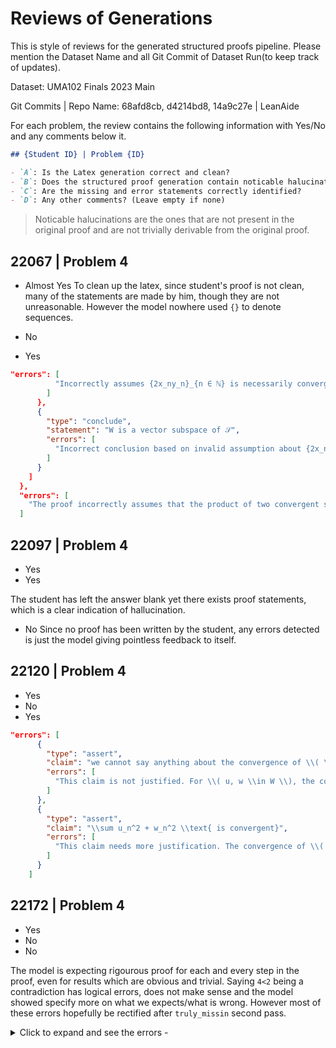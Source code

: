 # Reviews of Generations

This is style of reviews for the generated structured proofs pipeline. Please mention the Dataset Name and all Git Commit of Dataset Run(to keep track of updates).

Dataset: UMA102 Finals 2023 Main

Git Commits | Repo Name: 68afd8cb, d4214bd8, 14a9c27e | LeanAide

For each problem, the review contains the following information with Yes/No and any comments below it.

```markdown
## {Student ID} | Problem {ID}

- `A`: Is the Latex generation correct and clean?
- `B`: Does the structured proof generation contain noticable halucinations?
- `C`: Are the missing and error statements correctly identified?
- `D`: Any other comments? (Leave empty if none)
```

> Noticable halucinations are the ones that are not present in the original proof and are not trivially derivable from the original proof.

## 22067 | Problem 4

- Almost Yes
  To clean up the latex, since student's proof is not clean, many of the statements are made by him, though they are not unreasonable. However the model nowhere used `{}` to denote sequences.

- No
- Yes

```json
"errors": [
          "Incorrectly assumes {2x_ny_n}_{n ∈ ℕ} is necessarily convergent"
        ]
      },
      {
        "type": "conclude",
        "statement": "W is a vector subspace of 𝒮",
        "errors": [
          "Incorrect conclusion based on invalid assumption about {2x_ny_n}_{n ∈ ℕ}."
        ]
      }
    ]
  },
  "errors": [
    "The proof incorrectly assumes that the product of two convergent sequences is always convergent. This is not necessarily true."
  ]
```

## 22097 | Problem 4

- Yes
- Yes

The student has left the answer blank yet there exists proof statements, which is a clear indication of hallucination.

- No
  Since no proof has been written by the student, any errors detected is just the model giving pointless feedback to itself.

## 22120 | Problem 4

- Yes
- No
- Yes

```json
"errors": [
      {
        "type": "assert",
        "claim": "we cannot say anything about the convergence of \\( \\sum u_n w_n \\)",
        "errors": [
          "This claim is not justified. For \\( u, w \\in W \\), the convergence of \\( \\sum u_n w_n \\) should be examined more rigorously."
        ]
      },
      {
        "type": "assert",
        "claim": "\\sum u_n^2 + w_n^2 \\text{ is convergent}",
        "errors": [
          "This claim needs more justification. The convergence of \\( \\sum u_n^2 + \\sum w_n^2 \\) does not imply the convergence of their sum without proper handling of cross terms."
        ]
      }
    ]
```

## 22172 | Problem 4

- Yes
- No
- No

The model is expecting rigourous proof for each and every step in the proof, even for results which are obvious and trivial. Saying `4<2` being a contradiction has logical errors, does not make sense and the model showed specify more on what we expects/what is wrong. However most of these errors hopefully be rectified after `truly_missin` second pass.

<details><summary>Click to expand and see the errors -</summary>

```json
{
        "type": "assert",
        "claim": "{x_n^2}_{n ∈ ℕ} converges (to 1)",
        "deduced_from": {
          "known_results": [
            "Assume the sequences as given"
          ]
        },
        "errors": [
          "No proof provided for convergence of {x_n^2}_{n ∈ ℕ}"
        ]
      },
      {
        "type": "assume",
        "statement": "∀ ε > 0, ∃ N ∈ ℕ such that ∀ n ≥ N_E, |x_n|^2 - 1 = |(1 - \\frac{1}{n})^2 - 1| = 0 < ε ∀ n ≥ n_ε"
      },
      {
        "type": "assert",
        "claim": "{x_n^2} ∈ l^∞",
        "errors": [
          "The provided proof is incomplete and contains possible errors"
        ]
      },
      {
        "type": "assert",
        "claim": "{y_n^2}_{n ∈ ℕ} converges (to 1)",
        "deduced_from": {
          "known_results": [
            "Assume the sequences as given"
          ]
        },
        "errors": [
          "No proof provided for convergence of {y_n^2}_{n ∈ ℕ}"
        ]
      },
      {
        "type": "assume",
        "statement": "∀ ε > 0, ∃ N ∈ ℕ such that ∀ n ≥ N_E, |y_n - 1| = |(-\\frac{1}{2} (1 - \\frac{1}{n}) - 1| = |(-\\frac{1}{2}) (\\frac{n-1}{n}) - 1| = 0 < ε (∀ n ≥ n_ε)"
      },
      {
        "type": "assert",
        "claim": "{y_n} ∈ l^∞",
        "errors": [
          "The provided proof is incomplete and contains possible errors"
        ]
      },
      {
        "type": "let",
        "variable": "{a_n}_{n ∈ ℕ}",
        "value": "{a_n}_{n ∈ ℕ} ∈ ℝ such that a_n = x_n + y_n ∀ n ∈ ℕ"
      },
      {
        "type": "assert",
        "claim": "a_n = {x_n}_{n ∈ ℕ} + {y_n}_{n ∈ ℕ} not in l^∞",
        "proof-method": "Contradiction showing addition is not closed",
        "errors": [
          "No clear and valid proof provided for this assertion",
          "The contradiction presented has logical errors"
        ]
      },
      {
        "type": "assert",
        "claim": "a_n = x_n + y_n + 2x_n y_n",
        "errors": [
          "This statement does not logically follow from the previous assertions"
        ]
      },
      {
        "type": "assert",
        "claim": "a_n = 2 \\frac{1 + \\frac{1}{n}}{ 1 + ( \\frac{1}{n})} ∀ n ∈ ℕ",
        "errors": [
          "This expression is incorrect and not justified"
        ]
      },
      {
        "type": "assume",
        "statement": "{a_n}_{n ∈ ℕ} = {x_n}_{n ∈ ℕ} + {y_n}_{n ∈ ℕ} is convergent"
      },
      {
        "type": "assume",
        "statement": "∃ L ∈ ℝ such that ∀ ε > 0"
      },
      {
        "type": "assert",
        "claim": "2Nε > Nε because N ∈ ℕ",
        "errors": [
          "This inequality doesn't contribute to the argument logically"
        ]
      },
      {
        "type": "assert",
        "claim": "|a_{2Nε} - L| < ε implies |2( \\frac{1 + (\\frac{1}{2Nε})}{(1 + ( \\frac{1}{Nε}))} - L| < ε",
        "errors": [
          "The derivation is incorrect and unjustified"
        ]
      },
      {
        "type": "assert",
        "claim": "|4 - L| < 2ε",
        "errors": [
          "Incorrect logical step"
        ]
      },
      {
        "type": "assert",
        "claim": "2Nε + 1 > Nε because N ∈ ℕ",
        "errors": [
          "This inequality doesn't contribute to the argument logically"
        ]
      },
      {
        "type": "assert",
        "claim": "|x_{2Nε+1}/(2Nε+1) - L| < ε = |2 (\\frac{1 + (\\frac{1}{2Nε + 1})}{(1 + (\\frac{1}{Nε}))} - 1| = |2( \\frac{1 + (\\frac{1}{2Nε + 1})}{(1 + (\\frac{1}{Nε}))} - 1| = |1| < ε",
        "errors": [
          "Incorrect logical step"
        ]
      },
      {
        "type": "assert",
        "claim": "4 < \\frac{|4 + L| + |L|}{2} ≤ \\frac{|4 + L|}{2} + \\frac{|L|}{2} < 2 + 1 = 3",
        "proof-method": "triangle inequality",
        "errors": [
          "Incorrect application of the triangle inequality"
        ]
      },
      {
        "type": "assert",
        "claim": "4 < 2",
        "proof-method": "Contradiction",
        "errors": [
          "The contradiction has logical errors"
        ]
      },
      {
        "type": "conclude",
        "statement": "{a_n}_{n ∈ ℕ} is not convergent and {a_n}_{n ∈ ℕ} = {x_n}_{n ∈ ℕ} + {y_n}_{n ∈ ℕ} not in l^∞. Thus, addition is not closed in l^∞ and so l^∞ is not a subspace of V.",
        "errors": [
          "Numerous errors and unjustified steps in the proof"
        ]
      }
    ],
    "missing": [
      {
        "type": "problem",
        "statement": "Provide a correct and complete proof for the theorem"
      }
    ]
  }
```

## 22183 | Problem 4

- No
  The model is not able to identify marked statements as `- (1)`, etc.

```latex
Scalar multiplication follows the closure property.
From $\oplus, \odot, \otimes$, $W$ is a subspace.
```

There is no such statements with `$\oplus, \odot, \otimes$` in the student's proof. Rather the previous line mentioned in example is marked `- (3)` which is not identified by the model.

- No
- Yes

The latex code not being good resulted in some misinterpreted errors, yet the errors present are itself very GOOD.

```json
{
        "type": "assert",
        "claim": "\\{\\{c a_n\\}\\} \\implies \\{c^2 a_n^2\\} \\in W",
        "errors": [
          "Incorrectly claims \\{\\{c a_n\\}\\} implies \\{c^2 a_n^2\\} \\in W."
        ]
      },
      {
        "type": "assert",
        "claim": "Scalar multiplication follows the closure property.",
        "errors": [
          "Contradicts earlier incorrect conclusions."
        ]
      },
      {
        "type": "assert",
        "claim": "From \\oplus, \\odot, \\otimes, W is a subspace.",
        "errors": [
          "Contradicts the theorem statement that W is not a subspace."
        ]
      }
    ]
  },
  "errors": [
    "The proof is highly disorganized and contains several logical errors.",
    "Incorrect applications of limit laws and inequalities.",
    "The proof does not correctly demonstrate the failure of closure under addition.",
    "The steps presented do not coherently lead to the conclusion."
  ]
```

## 22211 | Problem 4

- Yes
- No
- Yes

```json
{
    "type": "assert",
    "claim": "$B \\in W$ since $B^2 = \\{ \\frac{1}{(2n)^2} \\}_{n \\in \\mathbb{N}} = \\{ \\frac{1}{4n^2} \\}_{n \\in \\mathbb{N}}$ is convergent."
  },
  {
    "type": "assert",
    "claim": "$A + B = \\{ \\frac{1}{n} + \\frac{1}{(2n)^2} \\}_{n \\in \\mathbb{N}} = \\{ c_n \\}_{n \\in \\mathbb{N}}$ where $c_n = 2$ when $n$ is even and $c_n = 0$ when $n$ is odd.",
    "errors": [
      "The sequence $c_n$ is incorrectly defined. The sequence should be $c_n = \\frac{1}{n} + \\frac{1}{4n^2}$ which does not simplify to $2$ when $n$ is even and $0$ when $n$ is odd."
    ]
  },
  {
    "type": "assert",
    "claim": "$(A+B)^2 = \\{ 4, 0, 4, 0, \\ldots \\}$. Since $(A+B)^2$ does not converge, $(A+B) \\notin W$.",
    "errors": [
      "$(A+B)^2$ should be computed correctly with the accurate definition of $c_n$."
    ]
  },
  {
    "type": "conclude",
    "statement": "Therefore, $W$ is not a subspace of $𝓢$.",
    "missing": [
      {
        "type": "problem",
        "statement": "Accurate calculation and analysis of $A + B$, ensuring that $(A+B)^2$ is non-convergent."
      }
    ]
  }

```
